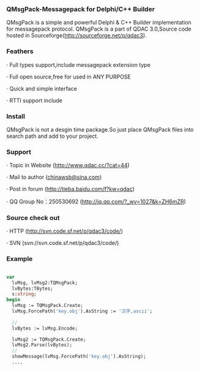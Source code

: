### QMsgPack-Messagepack for Delphi/C++ Builder
QMsgPack is a simple and powerful Delphi & C++ Builder implementation for messagepack protocol.
QMsgPack is a part of QDAC 3.0,Source code hosted in Sourceforge(http://sourceforge.net/p/qdac3).

### Feathers
· Full types support,include messagepack extension type

· Full open source,free for used in ANY PURPOSE

· Quick and simple interface

· RTTI support include

### Install
QMsgPack is not a desgin time package.So just place QMsgPack files into search path and add to your project.

### Support
· Topic in Website (http://www.qdac.cc/?cat=44)

· Mail to author (chinawsb@sina.com)

· Post in forum (http://tieba.baidu.com/f?kw=qdac)

· QQ Group No：250530692 (http://jq.qq.com/?_wv=1027&k=ZH6mZR)

### Source check out
· HTTP (http://svn.code.sf.net/p/qdac3/code/)

· SVN (svn://svn.code.sf.net/p/qdac3/code/)

### Example
```Pascal

var
  lvMsg, lvMsg2:TQMsgPack;
  lvBytes:TBytes;
  s:string;
begin
  lvMsg := TQMsgPack.Create;
  lvMsg.ForcePath('key.obj').AsString := '汉字,ascii';
    
  //
  lvBytes := lvMsg.Encode;

  lvMsg2 := TQMsgPack.Create;
  lvMsg2.Parse(lvBytes);
  //
  showMessage(lvMsg.ForcePath('key.obj').AsString);
  ....
  
  ```

